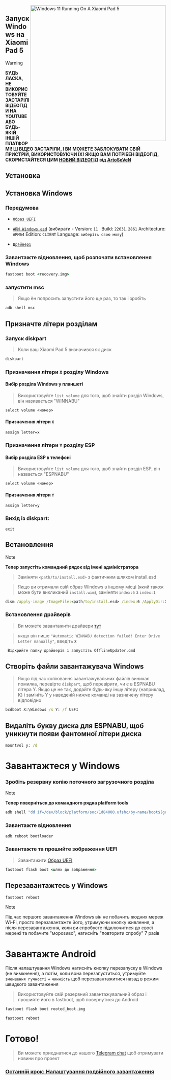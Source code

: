 <img align="right" src="https://raw.githubusercontent.com/erdilS/Port-Windows-11-Xiaomi-Pad-5/main/nabu.png" width="425" alt="Windows 11 Running On A Xiaomi Pad 5">

## Запуск Windows на Xiaomi Pad 5

> [!WARNING]
> **БУДЬ ЛАСКА, НЕ ВИКОРИСТОВУЙТЕ ЗАСТАРІЛІ ВІДЕОГІДИ НА YOUTUBE АБО БУДЬ-ЯКІЙ ІНШІЙ ПЛАТФОРМІ! ЦІ ВІДЕО ЗАСТАРІЛИ, І ВИ МОЖЕТЕ ЗАБЛОКУВАТИ СВІЙ ПРИСТРІЙ, ВИКОРИСТОВУЮЧИ ЇХ! ЯКЩО ВАМ ПОТРІБЕН ВІДЕОГІД, СКОРИСТАЙТЕСЯ ЦИМ [НОВИЙ ВІДЕОГІД](https://youtu.be/BbgTbTGbXYg) від [ArtoSeVeN](https://www.youtube.com/channel/UCYjwfxlYlJ7Nnzv01oszQvA)**


## Установка

## Установка Windows

### Передумова
  
- [```Образ UEFI```](https://github.com/erdilS/Port-Windows-11-Xiaomi-Pad-5/releases/download/UEFI/uefi-v3.img)

- [```ARM Windows esd```](https://worproject.com/esd) (вибирати - Version:  ```11 ``` Build:  ```22631.2861``` Architecture:  ```ARM64``` Edition:  ```CLIENT``` Language:  ```виберіть свою мову```)
  
- [```Драйвері```](https://github.com/map220v/MiPad5-Drivers/releases/latest)

### Завантажте відновлення, щоб розпочати встановлення Windows

```cmd
fastboot boot <recovery.img>
```


### запустити msc
> Якщо ён попросить запустити його ще раз, то так і зробіть

```cmd
adb shell msc
```

## Призначте літери розділам

### Запуск diskpart

> Коли ваш Xiaomi Pad 5 визначився як диск

```cmd
diskpart
```

### Призначення літери `X` розділу Windows

#### Вибір розділа Windows у планшеті
> Використовуйте `list volume` для того, щоб знайти розділ Windows, він називається "WINNABU"

```diskpart
select volume <номер>
```

#### Призначення літери `X`
```diskpart
assign letter=x
```

### Призначення літери `Y` розділу ESP

#### Вибір розділа ESP в телефоні
> Використовуйте `list volume` для того, щоб знайти розділ ESP, він назвається "ESPNABU"

```diskpart
select volume <номер>
```

#### Призначення літери `Y`

```diskpart
assign letter=y
```

### Вихід із diskpart:
```diskpart
exit
```


## Встановлення
> [!NOTE]
> **Тепер запустіть командний рядок від імені адміністратора**

> Заміняти `<path/to/install.esd>` з фактичним шляхом install.esd

> Якщо ви отримали свій образ Windows в іншому місці (який також може бути викликаний `install.wim`), заміняти `index:6` з `index:1`

```cmd
dism /apply-image /ImageFile:<path/to/install.esd> /index:6 /ApplyDir:X:\
```


### Встановлення драйверів

> Ви можете завантажити драйвери [тут](https://github.com/map220v/MiPad5-Drivers/releases/latest)

> якщо він пише `"Automatic WINNABU detection failed! Enter Drive Letter manually"`, введіть **`X`**

```cmd
 Відкрийте папку драйверів і запустіть OfflineUpdater.cmd
```

## Створіть файли завантажувача Windows
> Якщо під час копіювання завантажувальних файлів виникає помилка, перевірте `diskpart`, щоб перевірити, чи є в ESPNABU літера Y. Якщо це не так, додайте будь-яку іншу літеру (наприклад, K) і замініть Y у наведеній нижче команді на зазначену літеру відповідно
```cmd
bcdboot X:\Windows /s Y: /f UEFI
```
## Видаліть букву диска для ESPNABU, щоб уникнути появи фантомної літери диска

```cmd
mountvol y: /d
```

# Завантажтеся у Windows

### Зробіть резервну копію поточного загрузочного розділа
> [!NOTE]
> **Тепер поверніться до командного рядка platform tools**
```cmd
adb shell "dd if=/dev/block/platform/soc/1d84000.ufshc/by-name/boot$(getprop ro.boot.slot_suffix) of=/tmp/rooted_boot.img" && adb pull /tmp/rooted_boot.img
```

### Завантажте відновлення

```cmd
adb reboot bootloader
```

### Завантажте та прошийте зображення UEFI
> Завантажити [Образ UEFI](https://github.com/erdilS/Port-Windows-11-Xiaomi-Pad-5/releases/download/UEFI/uefi-v3.img)
```cmd
fastboot flash boot <шлях до зображення>
```
## Перезавантажтесь у Windows
```cmd
fastboot reboot
```
> [!NOTE]
> Під час першого завантаження Windows він не побачить жодних мереж Wi-Fi, просто перезавантажте його, утримуючи кнопку живлення, а після перезавантаження, коли ви спробуєте підключитися до своєї мережі та побачите "морозиво", натисніть "повторити спробу" 7 разів

# Завантажте Android
Після налаштування Windows натисніть кнопку перезапуску в Windows (не вимкнення), а потім, коли вона перезапуститься, утримуйте `зменшення гучності` + `чинність` щоб перезавантажитися назад в режим швидкого завантаження
> Використовуйте свій резервний завантажувальний образ і прошийте його в fastboot, щоб повернутися до Android

```cmd
fastboot flash boot rooted_boot.img
```
```cmd
fastboot reboot
```
# Готово!
> Ви можете приєднатися до нашого [Telegram chat](https://t.me/nabuwoa) щоб отримувати новини про проект
### [Останній крок: Налаштування подвійного завантаження](dualboot-uk.md)
